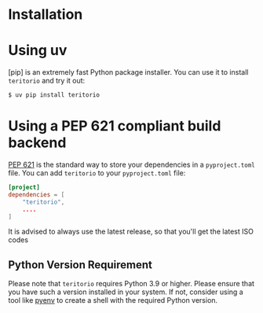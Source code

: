 # Installation

# Using uv

[pip] is an extremely fast Python package installer.
You can use it to install `teritorio` and try it out:

```console
$ uv pip install teritorio
```

# Using a PEP 621 compliant build backend

[PEP 621] is the standard way to store your dependencies in a `pyproject.toml` file.
You can add `teritorio` to your `pyproject.toml` file:

```toml
[project]
dependencies = [
    "teritorio",
    ....
]
```

It is advised to always use the latest release, so that you'll get the latest ISO codes

## Python Version Requirement

Please note that `teritorio` requires Python 3.9 or higher. Please ensure
that you have such a version installed in your system. If not,
consider using a tool like [pyenv] to create a shell with the required Python version.

[uv]: https://github.com/astral-sh/uv
[PEP 621]: https://peps.python.org/pep-0621/
[pyenv]: https://github.com/pyenv/pyenv
